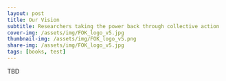 ```yaml
---
layout: post
title: Our Vision
subtitle: Researchers taking the power back through collective action
cover-img: /assets/img/FOK_logo_v5.jpg
thumbnail-img: /assets/img/FOK_logo_v5.png
share-img: /assets/img/FOK_logo_v5.jpg
tags: [books, test]
---
```


TBD
